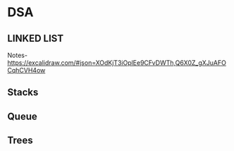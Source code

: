 # DSA

## LINKED LIST

Notes-https://excalidraw.com/#json=XOdKjT3iOplEe9CFvDWTh,Q6X0Z_gXJuAFOCqhCVH4ow

## Stacks

## Queue

## Trees